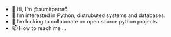 - 👋 Hi, I’m @sumitpatra6
- 👀 I’m interested in Python, distrubuted systems and databases.
- 💞️ I’m looking to collaborate on open source python projects.
- 📫 How to reach me ...

<!---
sumitpatra6/sumitpatra6 is a ✨ special ✨ repository because its `README.md` (this file) appears on your GitHub profile.
You can click the Preview link to take a look at your changes.
--->
